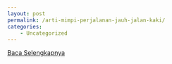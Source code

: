 ```yaml
---
layout: post
permalink: /arti-mimpi-perjalanan-jauh-jalan-kaki/
categories:
    - Uncategorized
---
```


[Baca Selengkapnya](/07)
